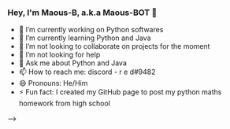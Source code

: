 ### Hey, I'm Maous-B, a.k.a Maous-BOT 👋

- 🔭 I’m currently working on Python softwares
- 🌱 I’m currently learning Python and Java
- 👯 I’m not looking to collaborate on projects for the moment
- 🤔 I’m not looking for help
- 💬 Ask me about Python and Java
- 📫 How to reach me: discord - r e d#9482
- 😄 Pronouns: He/Him
- ⚡ Fun fact: I created my GitHub page to post my python maths homework from high school

-->
